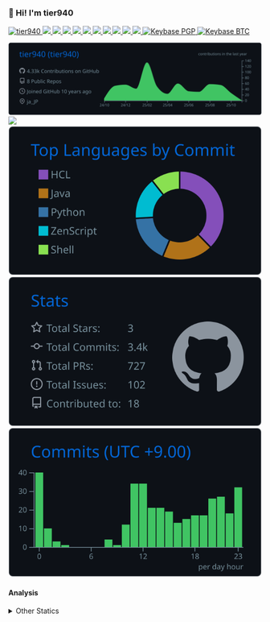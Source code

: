### 👋 Hi! I'm tier940

<p align="left"> 
  <a href="https://github.com/tier940/tier940/">
    <img src="https://komarev.com/ghpvc/?username=tier940" alt="tier940" />
  </a>
  <a href="http://twitter.com/tier940">
    <img height="20" src="https://img.shields.io/twitter/follow/tier940?label=Twitter&logo=twitter&style=flat" />
  </a>
  <a href="https://github.com/tier940">
    <img height="20" src="https://img.shields.io/github/followers/tier940?label=follow&logo=github&style=flat" />
  </a>
  <a href="https://www.reddit.com/user/tier940">
    <img height="20" src="https://img.shields.io/reddit/user-karma/combined/tier940?label=Reddit&logo=reddit&style=flat" />
  </a>
  <a href="https://stackoverflow.com/users/17317833/tier940">
    <img height="20" src="https://img.shields.io/stackexchange/stackoverflow/r/17317833?label=StackOverflow&logo=stack-overflow&style=flat" />
  </a>
  <a href="https://zenn.dev/tier940">
    <img height="20" src="https://zenn.badge.nikaera.com/s/tier940/likes" />
  </a>
  <a href="https://zenn.dev/tier940">
    <img height="20" src="https://zenn.badge.nikaera.com/s/tier940/followers" />
  </a>
  <a href="https://zenn.dev/tier940">
    <img height="20" src="https://zenn.badge.nikaera.com/s/tier940/articles" />
  </a>
  <a href="http://qiita.com/tier940">
    <img height="20" src="https://qiita-badge.apiapi.app/s/tier940/posts.svg" />
  </a>
  <a href="http://qiita.com/tier940">
    <img height="20" src="https://qiita-badge.apiapi.app/s/tier940/contributions.svg" />
  </a>
  <a href="https://github.com/tier940/tier940/">
    <img height="20" src="https://github.com/tier940/tier940/actions/workflows/main.yml/badge.svg" />
  </a>
  <a href="https://keybase.io/tier940">
    <img alt="Keybase PGP" src="https://img.shields.io/keybase/pgp/tier940">
  </a>
  <a href="https://keybase.io/tier940">
    <img alt="Keybase BTC" src="https://img.shields.io/keybase/btc/tier940">
  </a>
</p>

[![](https://raw.githubusercontent.com/tier940/tier940/main/profile-summary-card-output/github_dark/0-profile-details.svg)](https://github.com/vn7n24fzkq/github-profile-summary-cards)
[![](https://raw.githubusercontent.com/tier940/tier940/main/profile-summary-card-output/github_dark/1-repos-per-language.svg)](https://github.com/vn7n24fzkq/github-profile-summary-cards) [![](https://raw.githubusercontent.com/tier940/tier940/main/profile-summary-card-output/github_dark/2-most-commit-language.svg)](https://github.com/vn7n24fzkq/github-profile-summary-cards)
[![](https://raw.githubusercontent.com/tier940/tier940/main/profile-summary-card-output/github_dark/3-stats.svg)](https://github.com/vn7n24fzkq/github-profile-summary-cards) [![](https://raw.githubusercontent.com/tier940/tier940/main/profile-summary-card-output/github_dark/4-productive-time.svg)](https://github.com/vn7n24fzkq/github-profile-summary-cards)


#### Analysis
<!-- <img height="150" src="https://github.com/tier940/tier940/blob/master/images/stat.svg" alt="Alternative Text"/> -->

<details>
  <summary>Other Statics</summary>
  <!--START_SECTION:waka-->
![Code Time](http://img.shields.io/badge/Code%20Time-5%2C329%20hrs%2053%20mins-blue)

**🐱 My GitHub Data** 

> 📦 46.6 kB Used in GitHub's Storage 
 > 
> 💼 Opted to Hire
 > 
> 📜 13 Public Repositories 
 > 
> 🔑 6 Private Repositories 
 > 
**I'm an Early 🐤** 

```text
🌞 Morning                2469 commits        ████░░░░░░░░░░░░░░░░░░░░░   16.38 % 
🌆 Daytime                5500 commits        █████████░░░░░░░░░░░░░░░░   36.48 % 
🌃 Evening                5549 commits        █████████░░░░░░░░░░░░░░░░   36.80 % 
🌙 Night                  1559 commits        ███░░░░░░░░░░░░░░░░░░░░░░   10.34 % 
```
📅 **I'm Most Productive on Saturday** 

```text
Monday                   1598 commits        ███░░░░░░░░░░░░░░░░░░░░░░   10.60 % 
Tuesday                  2386 commits        ████░░░░░░░░░░░░░░░░░░░░░   15.83 % 
Wednesday                1825 commits        ███░░░░░░░░░░░░░░░░░░░░░░   12.10 % 
Thursday                 1552 commits        ███░░░░░░░░░░░░░░░░░░░░░░   10.29 % 
Friday                   2169 commits        ████░░░░░░░░░░░░░░░░░░░░░   14.39 % 
Saturday                 2880 commits        █████░░░░░░░░░░░░░░░░░░░░   19.10 % 
Sunday                   2667 commits        ████░░░░░░░░░░░░░░░░░░░░░   17.69 % 
```


📊 **This Week I Spent My Time On** 

```text
🕑︎ Time Zone: Asia/Tokyo

💬 Programming Languages: 
Other                    23 hrs 54 mins      ███████████████████░░░░░░   77.12 % 
Terraform                4 hrs 30 mins       ████░░░░░░░░░░░░░░░░░░░░░   14.52 % 
HCL                      1 hr 9 mins         █░░░░░░░░░░░░░░░░░░░░░░░░   03.76 % 
Markdown                 28 mins             ░░░░░░░░░░░░░░░░░░░░░░░░░   01.53 % 
Java                     22 mins             ░░░░░░░░░░░░░░░░░░░░░░░░░   01.23 % 

🔥 Editors: 
Chrome                   24 hrs 9 mins       ███████████████████░░░░░░   77.92 % 
VS Code                  5 hrs 11 mins       ████░░░░░░░░░░░░░░░░░░░░░   16.76 % 
Edge                     1 hr 38 mins        █░░░░░░░░░░░░░░░░░░░░░░░░   05.32 % 

💻 Operating System: 
Windows                  25 hrs 48 mins      █████████████████████░░░░   83.25 % 
Linux                    5 hrs 11 mins       ████░░░░░░░░░░░░░░░░░░░░░   16.75 % 
```

**I Mostly Code in Java** 

```text
Java                     13 repos            ████████████░░░░░░░░░░░░░   46.43 % 
HCL                      3 repos             ███░░░░░░░░░░░░░░░░░░░░░░   10.71 % 
ZenScript                3 repos             ███░░░░░░░░░░░░░░░░░░░░░░   10.71 % 
Shell                    2 repos             ██░░░░░░░░░░░░░░░░░░░░░░░   07.14 % 
Python                   2 repos             ██░░░░░░░░░░░░░░░░░░░░░░░   07.14 % 
```



**Timeline**

![Lines of Code chart](https://raw.githubusercontent.com/tier940/tier940/main/assets/bar_graph.png)


 Last Updated on 05/03/2025 01:00:20 UTC
<!--END_SECTION:waka-->
</details>
